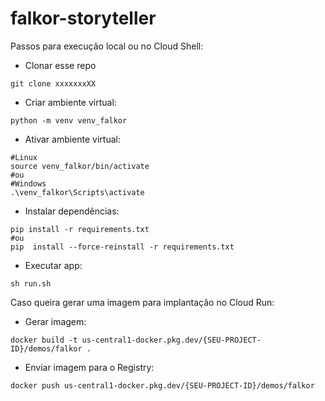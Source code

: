 # falkor-storyteller
Passos para execução local ou no Cloud Shell:

 - Clonar esse repo
````
git clone xxxxxxxXX
````
 - Criar ambiente virtual:
````
python -m venv venv_falkor
````
 - Ativar ambiente virtual:
```
#Linux
source venv_falkor/bin/activate
#ou
#Windows
.\venv_falkor\Scripts\activate
```
 - Instalar dependências:
```
pip install -r requirements.txt
#ou
pip  install --force-reinstall -r requirements.txt
```
 - Executar app:
```
sh run.sh
```
Caso queira gerar uma imagem para implantação no Cloud Run:

 - Gerar imagem:
````
docker build -t us-central1-docker.pkg.dev/{SEU-PROJECT-ID}/demos/falkor .
````
 - Enviar imagem para o Registry:
````
docker push us-central1-docker.pkg.dev/{SEU-PROJECT-ID}/demos/falkor
````

